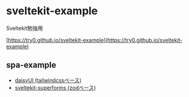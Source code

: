 # sveltekit-example

Sveltekit勉強用

[https://try0.github.io/sveltekit-example](https://try0.github.io/sveltekit-example)

## spa-example

* [daisyUI (tailwindcssベース)](https://daisyui.com/)
* [sveltekit-superforms (zodベース)](https://superforms.rocks/)
